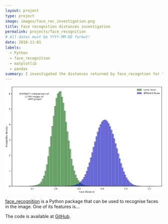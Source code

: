 ```yaml
---
layout: project
type: project
image: images/face_rec_investigation.png
title: Face recognition distances investigation
permalink: projects/face_recognition
# All dates must be YYYY-MM-DD format!
date: 2018-11-01
labels:
  - Python
  - face_recognition
  - matplotlib
  - pandas
summary: I investigated the distances returned by face_recogntion for the same and for different faces, to inform the optimal choice of cut-off.
---
```


<p style="text-align:center;"><img src="/images/face_rec_investigation.png" alt="graph" style="max-width: 100%;"></p>

<a href="https://pypi.org/project/face_recognition/">face_recognition</a> is a Python package that can be used to recognise faces in the image. One of its features is...

The code is available at [GitHub](https://github.com/jackgrimes/face_distance_investigation).



